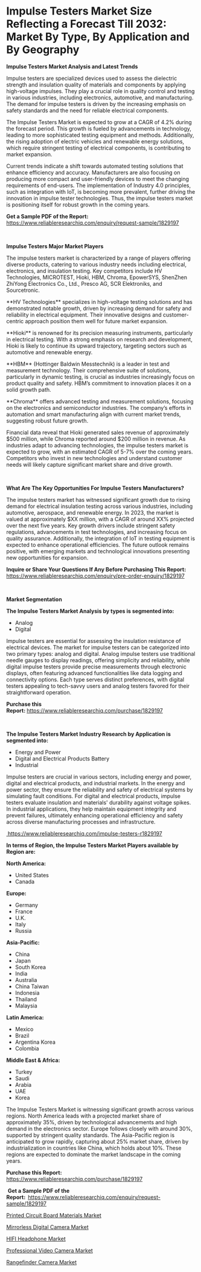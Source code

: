 <p><h1>Impulse Testers Market Size Reflecting a Forecast Till 2032: Market By Type, By Application and By Geography</h1></p><p><strong>Impulse Testers Market Analysis and Latest Trends</strong></p>
<p><p>Impulse testers are specialized devices used to assess the dielectric strength and insulation quality of materials and components by applying high-voltage impulses. They play a crucial role in quality control and testing in various industries, including electronics, automotive, and manufacturing. The demand for impulse testers is driven by the increasing emphasis on safety standards and the need for reliable electrical components.</p><p>The Impulse Testers Market is expected to grow at a CAGR of 4.2% during the forecast period. This growth is fueled by advancements in technology, leading to more sophisticated testing equipment and methods. Additionally, the rising adoption of electric vehicles and renewable energy solutions, which require stringent testing of electrical components, is contributing to market expansion.</p><p>Current trends indicate a shift towards automated testing solutions that enhance efficiency and accuracy. Manufacturers are also focusing on producing more compact and user-friendly devices to meet the changing requirements of end-users. The implementation of Industry 4.0 principles, such as integration with IoT, is becoming more prevalent, further driving the innovation in impulse tester technologies. Thus, the impulse testers market is positioning itself for robust growth in the coming years.</p></p>
<p><strong>Get a Sample PDF of the Report:&nbsp;</strong> <a href="https://www.reliableresearchiq.com/enquiry/request-sample/1829197?utm_campaign=1870&utm_medium=2&utm_source=Github&utm_content=ia&utm_term=06042025&utm_id=impulse-testers">https://www.reliableresearchiq.com/enquiry/request-sample/1829197</a></p>
<p>&nbsp;</p>
<p><strong>Impulse Testers Major Market Players</strong></p>
<p><p>The impulse testers market is characterized by a range of players offering diverse products, catering to various industry needs including electrical, electronics, and insulation testing. Key competitors include HV Technologies, MICROTEST, Hioki, HBM, Chroma, EpowerSYS, ShenZhen ZhiYong Electronics Co., Ltd., Presco AG, SCR Elektroniks, and Sourcetronic.</p><p>**HV Technologies** specializes in high-voltage testing solutions and has demonstrated notable growth, driven by increasing demand for safety and reliability in electrical equipment. Their innovative designs and customer-centric approach position them well for future market expansion.</p><p>**Hioki** is renowned for its precision measuring instruments, particularly in electrical testing. With a strong emphasis on research and development, Hioki is likely to continue its upward trajectory, targeting sectors such as automotive and renewable energy.</p><p>**HBM** (Hottinger Baldwin Messtechnik) is a leader in test and measurement technology. Their comprehensive suite of solutions, particularly in dynamic testing, is crucial as industries increasingly focus on product quality and safety. HBM’s commitment to innovation places it on a solid growth path.</p><p>**Chroma** offers advanced testing and measurement solutions, focusing on the electronics and semiconductor industries. The company’s efforts in automation and smart manufacturing align with current market trends, suggesting robust future growth.</p><p>Financial data reveal that Hioki generated sales revenue of approximately $500 million, while Chroma reported around $200 million in revenue. As industries adapt to advancing technologies, the impulse testers market is expected to grow, with an estimated CAGR of 5-7% over the coming years. Competitors who invest in new technologies and understand customer needs will likely capture significant market share and drive growth.</p></p>
<p>&nbsp;</p>
<p><strong>What Are The Key Opportunities For Impulse Testers Manufacturers?</strong></p>
<p><p>The impulse testers market has witnessed significant growth due to rising demand for electrical insulation testing across various industries, including automotive, aerospace, and renewable energy. In 2023, the market is valued at approximately $XX million, with a CAGR of around XX% projected over the next five years. Key growth drivers include stringent safety regulations, advancements in test technologies, and increasing focus on quality assurance. Additionally, the integration of IoT in testing equipment is expected to enhance operational efficiencies. The future outlook remains positive, with emerging markets and technological innovations presenting new opportunities for expansion.</p></p>
<p><strong>Inquire or Share Your Questions If Any Before Purchasing This Report:</strong> <a href="https://www.reliableresearchiq.com/enquiry/pre-order-enquiry/1829197?utm_campaign=1870&utm_medium=2&utm_source=Github&utm_content=ia&utm_term=06042025&utm_id=impulse-testers">https://www.reliableresearchiq.com/enquiry/pre-order-enquiry/1829197</a></p>
<p>&nbsp;</p>
<p><strong>Market Segmentation</strong></p>
<p><strong>The Impulse Testers Market Analysis by types is segmented into:</strong></p>
<p><ul><li>Analog</li><li>Digital</li></ul></p>
<p><p>Impulse testers are essential for assessing the insulation resistance of electrical devices. The market for impulse testers can be categorized into two primary types: analog and digital. Analog impulse testers use traditional needle gauges to display readings, offering simplicity and reliability, while digital impulse testers provide precise measurements through electronic displays, often featuring advanced functionalities like data logging and connectivity options. Each type serves distinct preferences, with digital testers appealing to tech-savvy users and analog testers favored for their straightforward operation.</p></p>
<p><strong>Purchase this Report:&nbsp;</strong><a href="https://www.reliableresearchiq.com/purchase/1829197?utm_campaign=1870&utm_medium=2&utm_source=Github&utm_content=ia&utm_term=06042025&utm_id=impulse-testers">https://www.reliableresearchiq.com/purchase/1829197</a></p>
<p>&nbsp;</p>
<p><strong>The Impulse Testers Market Industry Research by Application is segmented into:</strong></p>
<p><ul><li>Energy and Power</li><li>Digital and Electrical Products Battery</li><li>Industrial</li></ul></p>
<p><p>Impulse testers are crucial in various sectors, including energy and power, digital and electrical products, and industrial markets. In the energy and power sector, they ensure the reliability and safety of electrical systems by simulating fault conditions. For digital and electrical products, impulse testers evaluate insulation and materials' durability against voltage spikes. In industrial applications, they help maintain equipment integrity and prevent failures, ultimately enhancing operational efficiency and safety across diverse manufacturing processes and infrastructure.</p></p>
<p><a href="https://www.reliableresearchiq.com/impulse-testers-r1829197?utm_campaign=1870&utm_medium=2&utm_source=Github&utm_content=ia&utm_term=06042025&utm_id=impulse-testers">&nbsp;https://www.reliableresearchiq.com/impulse-testers-r1829197</a></p>
<p><strong>In terms of Region, the Impulse Testers Market Players available by Region are:</strong></p>
<p>
    <p> <strong> North America: </strong>
        <ul>
            <li>United States</li>
            <li>Canada</li>
        </ul>
        </p> 
    <p> <strong> Europe: </strong>
        <ul>
            <li>Germany</li>
            <li>France</li>
            <li>U.K.</li>
            <li>Italy</li>
            <li>Russia</li>
        </ul>
        </p> 
    <p> <strong> Asia-Pacific: </strong>
        <ul>
            <li>China</li>
            <li>Japan</li>
            <li>South Korea</li>
            <li>India</li>
            <li>Australia</li>
            <li>China Taiwan</li>
            <li>Indonesia</li>
            <li>Thailand</li>
            <li>Malaysia</li>
        </ul>
        </p> 
    <p> <strong> Latin America: </strong>
        <ul>
            <li>Mexico</li>
            <li>Brazil</li>
            <li>Argentina Korea</li>
            <li>Colombia</li>
        </ul>
        </p> 
    <p> <strong> Middle East & Africa: </strong>
        <ul>
            <li>Turkey</li>
            <li>Saudi</li>
            <li>Arabia</li>
            <li>UAE</li>
            <li>Korea</li>
        </ul>
    </p>
    </p>
<p><p>The Impulse Testers Market is witnessing significant growth across various regions. North America leads with a projected market share of approximately 35%, driven by technological advancements and high demand in the electronics sector. Europe follows closely with around 30%, supported by stringent quality standards. The Asia-Pacific region is anticipated to grow rapidly, capturing about 25% market share, driven by industrialization in countries like China, which holds about 10%. These regions are expected to dominate the market landscape in the coming years.</p></p>
<p><strong>Purchase this Report: </strong><a href="https://www.reliableresearchiq.com/purchase/1829197?utm_campaign=1870&utm_medium=2&utm_source=Github&utm_content=ia&utm_term=06042025&utm_id=impulse-testers">https://www.reliableresearchiq.com/purchase/1829197</a></p>
<p>&nbsp;<strong>Get a Sample PDF of the Report:&nbsp;&nbsp;</strong><a href="https://www.reliableresearchiq.com/enquiry/request-sample/1829197?utm_campaign=1870&utm_medium=2&utm_source=Github&utm_content=ia&utm_term=06042025&utm_id=impulse-testers">https://www.reliableresearchiq.com/enquiry/request-sample/1829197</a></p>
<p><strong></strong></p>
<p><p><a href="https://github.com/denighoylen1/Market-Research-Report-List-1/blob/main/printed-circuit-board-materials-market.md?utm_campaign=1870&utm_medium=2&utm_source=Github&utm_content=ia&utm_term=06042025&utm_id=impulse-testers">Printed Circuit Board Materials Market</a></p><p><a href="https://github.com/marteyfito9/Market-Research-Report-List-1/blob/main/mirrorless-digital-camera-market.md?utm_campaign=1870&utm_medium=2&utm_source=Github&utm_content=ia&utm_term=06042025&utm_id=impulse-testers">Mirrorless Digital Camera Market</a></p><p><a href="https://github.com/tornapruttuz/Market-Research-Report-List-1/blob/main/hifi-headphone-market.md?utm_campaign=1870&utm_medium=2&utm_source=Github&utm_content=ia&utm_term=06042025&utm_id=impulse-testers">HIFI Headphone Market</a></p><p><a href="https://github.com/yuukoleuda/Market-Research-Report-List-1/blob/main/professional-video-camera-market.md?utm_campaign=1870&utm_medium=2&utm_source=Github&utm_content=ia&utm_term=06042025&utm_id=impulse-testers">Professional Video Camera Market</a></p><p><a href="https://github.com/saguegrody74/Market-Research-Report-List-1/blob/main/rangefinder-camera-market.md?utm_campaign=1870&utm_medium=2&utm_source=Github&utm_content=ia&utm_term=06042025&utm_id=impulse-testers">Rangefinder Camera Market</a></p></p>